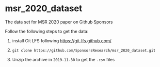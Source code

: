 # msr_2020_dataset
The data set for MSR 2020 paper on Github Sponsors

Follow the following steps to get the data:

1. install Git LFS following https://git-lfs.github.com/

2. `git clone https://github.com/SponsorsResearch/msr_2020_dataset.git`

3. Unzip the archive in `2019-11-30` to get the `.csv` files
